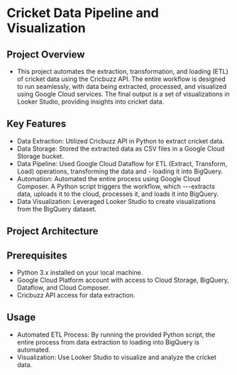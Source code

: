 # Cricket Data Pipeline and Visualization

## Project Overview

- This project automates the extraction, transformation, and loading (ETL) of cricket data using the Cricbuzz API. The entire workflow is designed to run seamlessly, with data being extracted, processed, and visualized using Google Cloud services. The final output is a set of visualizations in Looker Studio, providing insights into cricket data.

## Key Features

- Data Extraction: Utilized Cricbuzz API in Python to extract cricket data.
- Data Storage: Stored the extracted data as CSV files in a Google Cloud Storage bucket.
- Data Pipeline: Used Google Cloud Dataflow for ETL (Extract, Transform, Load) operations, transforming the data and - loading it into BigQuery.
- Automation: Automated the entire process using Google Cloud Composer. A Python script triggers the workflow, which ---extracts data, uploads it to the cloud, processes it, and loads it into BigQuery.
- Data Visualization: Leveraged Looker Studio to create visualizations from the BigQuery dataset.

## Project Architecture

## Prerequisites

- Python 3.x installed on your local machine.
- Google Cloud Platform account with access to Cloud Storage, BigQuery, Dataflow, and Cloud Composer.
- Cricbuzz API access for data extraction.

## Usage

- Automated ETL Process: By running the provided Python script, the entire process from data extraction to loading into BigQuery is automated.
- Visualization: Use Looker Studio to visualize and analyze the cricket data.
